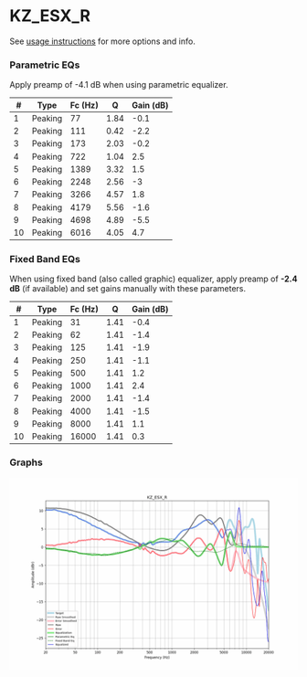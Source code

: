 # KZ_ESX_R
See [usage instructions](https://github.com/jaakkopasanen/AutoEq#usage) for more options and info.

### Parametric EQs
Apply preamp of -4.1 dB when using parametric equalizer.

|   # | Type    |   Fc (Hz) |    Q |   Gain (dB) |
|-----|---------|-----------|------|-------------|
|   1 | Peaking |        77 | 1.84 |        -0.1 |
|   2 | Peaking |       111 | 0.42 |        -2.2 |
|   3 | Peaking |       173 | 2.03 |        -0.2 |
|   4 | Peaking |       722 | 1.04 |         2.5 |
|   5 | Peaking |      1389 | 3.32 |         1.5 |
|   6 | Peaking |      2248 | 2.56 |        -3   |
|   7 | Peaking |      3266 | 4.57 |         1.8 |
|   8 | Peaking |      4179 | 5.56 |        -1.6 |
|   9 | Peaking |      4698 | 4.89 |        -5.5 |
|  10 | Peaking |      6016 | 4.05 |         4.7 |

### Fixed Band EQs
When using fixed band (also called graphic) equalizer, apply preamp of **-2.4 dB** (if available) and set gains manually with these parameters.

|   # | Type    |   Fc (Hz) |    Q |   Gain (dB) |
|-----|---------|-----------|------|-------------|
|   1 | Peaking |        31 | 1.41 |        -0.4 |
|   2 | Peaking |        62 | 1.41 |        -1.4 |
|   3 | Peaking |       125 | 1.41 |        -1.9 |
|   4 | Peaking |       250 | 1.41 |        -1.1 |
|   5 | Peaking |       500 | 1.41 |         1.2 |
|   6 | Peaking |      1000 | 1.41 |         2.4 |
|   7 | Peaking |      2000 | 1.41 |        -1.4 |
|   8 | Peaking |      4000 | 1.41 |        -1.5 |
|   9 | Peaking |      8000 | 1.41 |         1.1 |
|  10 | Peaking |     16000 | 1.41 |         0.3 |

### Graphs
![](./KZ_ESX_R.png)
